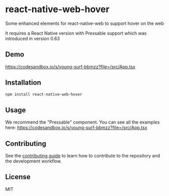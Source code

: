 # react-native-web-hover

Some enhanced elements for react-native-web to support hover on the web

It requires a React Native version with Pressable support which was introduced in version 0.63

## Demo

https://codesandbox.io/s/young-surf-bbmzz?file=/src/App.tsx

## Installation

```sh
npm install react-native-web-hover
```

## Usage
We recommend the "Pressable" component. You can see all the examples here:
https://codesandbox.io/s/young-surf-bbmzz?file=/src/App.tsx


## Contributing

See the [contributing guide](CONTRIBUTING.md) to learn how to contribute to the repository and the development workflow.

## License

MIT
